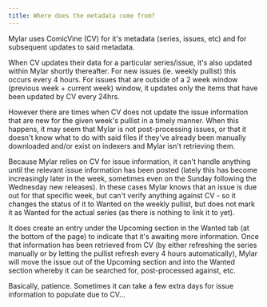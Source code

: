 ```yaml
---
title: Where does the metadata come from?
---
```

Mylar uses ComicVine (CV) for it's metadata (series, issues, etc) and for subsequent updates to said metadata.

When CV updates their data for a particular series/issue, it's also updated within Mylar shortly thereafter. For new issues (ie. weekly pullist) this occurs every 4 hours. For 
issues that are outside of a 2 week window (previous week + current week) window, it updates only the items that have been updated by CV every 24hrs. 

However there are times when CV does not update the issue information that are new for the given week's pullist in a timely manner. When this happens, it may seem that Mylar is 
not post-processing issues, or that it doesn't know what to do with said files if they've already been manually downloaded and/or exist on indexers and Mylar isn't retrieving 
them. 

Because Mylar relies on CV for issue information, it can't handle anything until the relevant issue information has been posted (lately this has become increasingly later in the 
week, sometimes even on the Sunday following the Wednesday new releases). In these cases Mylar knows that an issue is due out for that specific week, but can't verify anything 
against CV - so it changes the status of it to Wanted on the weekly pullist, but does not mark it as Wanted for the actual series (as there is nothing to link it to yet). 

It does create an entry under the Upcoming section in the Wanted tab (at the bottom of the page) to indicate that it's awaiting more information. Once that information has been 
retrieved from CV (by either refreshing the series manually or by letting the pullist refresh every 4 hours automatically), Mylar will move the issue out of the Upcoming 
section and into the Wanted section whereby it can be searched for, post-processed against, etc.

Basically, patience. Sometimes it can take a few extra days for issue information to populate due to CV...

